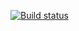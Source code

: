 [![Build status](https://ci.appveyor.com/api/projects/status/wd91x0j4jhqc8ndi?svg=true)](https://ci.appveyor.com/project/SusannaSunny/at51)
